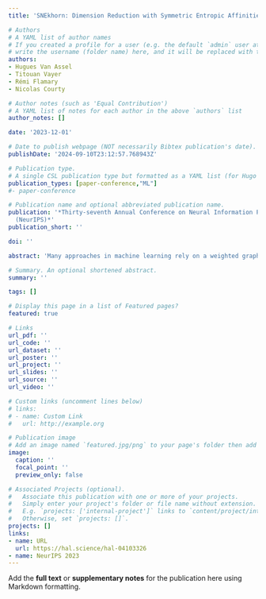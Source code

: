 ```yaml
---
title: 'SNEkhorn: Dimension Reduction with Symmetric Entropic Affinities'

# Authors
# A YAML list of author names
# If you created a profile for a user (e.g. the default `admin` user at `content/authors/admin/`),
# write the username (folder name) here, and it will be replaced with their full name and linked to their profile.
authors:
- Hugues Van Assel
- Titouan Vayer
- Rémi Flamary
- Nicolas Courty

# Author notes (such as 'Equal Contribution')
# A YAML list of notes for each author in the above `authors` list
author_notes: []

date: '2023-12-01'

# Date to publish webpage (NOT necessarily Bibtex publication's date).
publishDate: '2024-09-10T23:12:57.768943Z'

# Publication type.
# A single CSL publication type but formatted as a YAML list (for Hugo requirements).
publication_types: [paper-conference,"ML"]
#- paper-conference

# Publication name and optional abbreviated publication name.
publication: '*Thirty-seventh Annual Conference on Neural Information Processing Systems
  (NeurIPS)*'
publication_short: ''

doi: ''

abstract: 'Many approaches in machine learning rely on a weighted graph to encode the similarities between samples in a dataset. Entropic affinities (EAs), which are notably used in the popular Dimensionality Reduction (DR) algorithm t-SNE, are particular instances of such graphs. To ensure robustness to heterogeneous sampling densities, EAs assign a kernel bandwidth parameter to every sample in such a way that the entropy of each row in the affinity matrix is kept constant at a specific value, whose exponential is known as perplexity. EAs are inherently asymmetric and row-wise stochastic, but they are used in DR approaches after undergoing heuristic symmetrization methods that violate both the row-wise constant entropy and stochasticity properties. In this work, we uncover a novel characterization of EA as an optimal transport problem, allowing a natural symmetrization that can be computed efficiently using dual ascent. The corresponding novel affinity matrix derives advantages from symmetric doubly stochastic normalization in terms of clustering performance, while also effectively controlling the entropy of each row thus making it particularly robust to varying noise levels. Following, we present a new DR algorithm, SNEkhorn, that leverages this new affinity matrix. We show its clear superiority to state-of-the-art approaches with several indicators on both synthetic and real-world datasets. '

# Summary. An optional shortened abstract.
summary: ''

tags: []

# Display this page in a list of Featured pages?
featured: true

# Links
url_pdf: ''
url_code: ''
url_dataset: ''
url_poster: ''
url_project: ''
url_slides: ''
url_source: ''
url_video: ''

# Custom links (uncomment lines below)
# links:
# - name: Custom Link
#   url: http://example.org

# Publication image
# Add an image named `featured.jpg/png` to your page's folder then add a caption below.
image:
  caption: ''
  focal_point: ''
  preview_only: false

# Associated Projects (optional).
#   Associate this publication with one or more of your projects.
#   Simply enter your project's folder or file name without extension.
#   E.g. `projects: ['internal-project']` links to `content/project/internal-project/index.md`.
#   Otherwise, set `projects: []`.
projects: []
links:
- name: URL
  url: https://hal.science/hal-04103326
- name: NeurIPS 2023
---
```


Add the **full text** or **supplementary notes** for the publication here using Markdown formatting.
